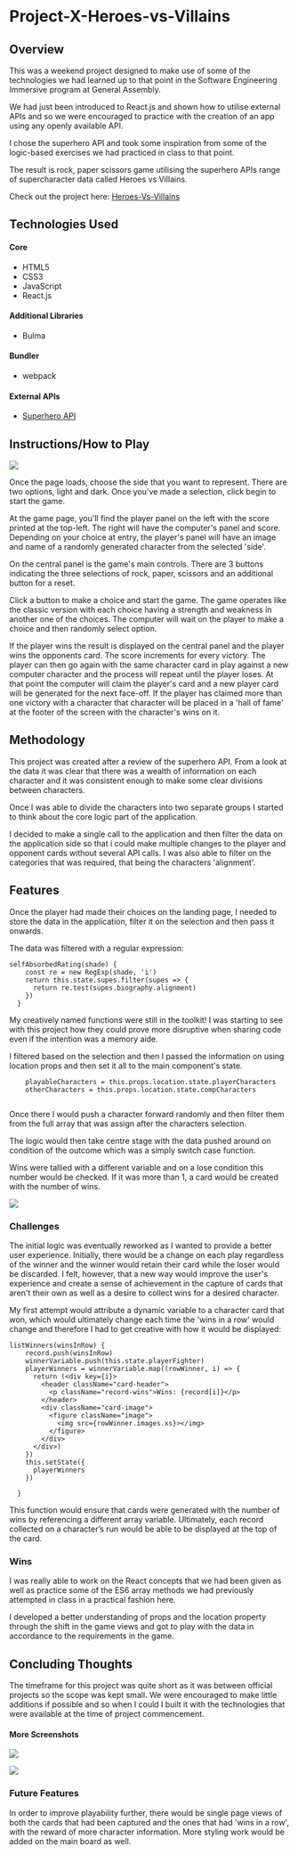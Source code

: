 # Project-X-Heroes-vs-Villains

## Overview

This was a weekend project designed to make use of some of the technologies we had learned up to that point in the Software Engineering Immersive program at General Assembly.

We had just been introduced to React.js and shown how to utilise external APIs and so we were encouraged to practice with the creation of an app using any openly available API.

I chose the superhero API and took some inspiration from some of the logic-based exercises we had practiced in class to that point.

The result is rock, paper scissors game utilising the superhero APIs range of supercharacter data called Heroes vs Villains.

Check out the project here: [Heroes-Vs-Villains](https://reggiemenson.com/heroes-vs-villains/)
 
## Technologies Used

#### Core
* HTML5
* CSS3
* JavaScript
* React.js

#### Additional Libraries
* Bulma

#### Bundler
* webpack

#### External APIs

* [Superhero API](https://akabab.github.io/superhero-api/api/)

## Instructions/How to Play

![](Readme-images/landing.png)

Once the page loads, choose the side that you want to represent. There are two options, light and dark. Once you've made a selection, click begin to start the game.

At the game page, you'll find the player panel on the left with the score printed at the top-left. The right will have the computer's panel and score. Depending on your choice at entry, the player's panel will have an image and name of a randomly generated character from the selected 'side'.

On the central panel is the game's main controls. There are 3 buttons indicating the three selections of rock, paper, scissors and an additional button for a reset.

Click a button to make a choice and start the game. The game operates like the classic version with each choice having a strength and weakness in another one of the choices. The computer will wait on the player to make a choice and then randomly select option. 

If the player wins the result is displayed on the central panel and the player wins the opponents card. The score increments for every victory. The player can then go again with the same character card in play against a new computer character and the process will repeat until the player loses. At that point the computer will claim the player's card and a new player card will be generated for the next face-off. If the player has claimed more than one victory with a character that character will be placed in a 'hall of fame' at the footer of the screen with the character's wins on it.  

## Methodology

This project was created after a review of the superhero API. From a look at the data it was clear that there was a wealth of information on each character and it was consistent enough to make some clear divisions between characters.

Once I was able to divide the characters into two separate groups I started to think about the core logic part of the application.

I decided to make a single call to the application and then filter the data on the application side so that i could make multiple changes to the player and opponent cards without several API calls. I was also able to filter on the categories that was required, that being the characters 'alignment'.

## Features

Once the player had made their choices on the landing page, I needed to store the data in the application, filter it on the selection and then pass it onwards.

The data was filtered with a regular expression:

```
selfAbsorbedRating(shade) {
    const re = new RegExp(shade, 'i')
    return this.state.supes.filter(supes => {
      return re.test(supes.biography.alignment)
    })
  }

```
My creatively named functions were still in the toolkit! I was starting to see with this project how they could prove more disruptive when sharing code even if the intention was a memory aide.

I filtered based on the selection and then I passed the information on using location props and then set it all to the main component's state.

```
    playableCharacters = this.props.location.state.playerCharacters
    otherCharacters = this.props.location.state.compCharacters
    
```
Once there I would push a character forward randomly and then filter them from the full array that was assign after the characters selection.

The logic would then take centre stage with the data pushed around on condition of the outcome which was a simply switch case function.

Wins were tallied with a different variable and on a lose condition this number would be checked. If it was more than 1, a card would be created with the number of wins.

![](Readme-images/wins-in-row.png)


### Challenges

The initial logic was eventually reworked as I wanted to provide a better user experience. Initially, there would be a change on each play regardless of the winner and the winner would retain their card while the loser would be discarded. I felt, however, that a new way would improve the user's experience and create a sense of achievement in the capture of cards that aren't their own as well as a desire to collect wins for a desired character.

My first attempt would attribute a dynamic variable to a character card that won, which would ultimately change each time the 'wins in a row' would change and therefore I had to get creative with how it would be displayed:

```
listWinners(winsInRow) {
    record.push(winsInRow)
    winnerVariable.push(this.state.playerFighter)
    playerWinners = winnerVariable.map((rowWinner, i) => {
      return (<div key={i}>
        <header className="card-header">
          <p className="record-wins">Wins: {record[i]}</p>
        </header>
        <div className="card-image">
          <figure className="image">
            <img src={rowWinner.images.xs}></img>
          </figure>
        </div>
      </div>)
    })
    this.setState({
      playerWinners
    })

  }

```

This function would ensure that cards were generated with the number of wins by referencing a different array variable. Ultimately, each record collected on a character’s run would be able to be displayed at the top of the card.

### Wins

I was really able to work on the React concepts that we had been given as well as practice some of the ES6 array methods we had previously attempted in class in a practical fashion here. 

I developed a better understanding of props and the location property through the shift in the game views and got to play with the data in accordance to the requirements in the game.


## Concluding Thoughts

The timeframe for this project was quite short as it was between official projects so the scope was kept small. We were encouraged to make little additions if possible and so when I could I built it with the technologies that were available at the time of project commencement.

#### More Screenshots

![](Readme-images/dark-game.png)

![](Readme-images/light-game.png)

### Future Features

In order to improve playability further, there would be single page views of both the cards that had been captured and the ones that had 'wins in a row', with the reward of more character information. More styling work would be added on the main board as well.

 

